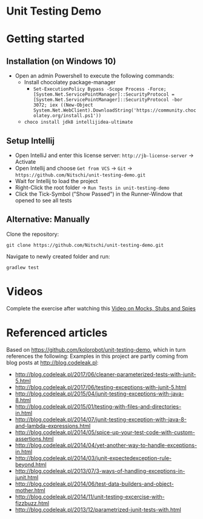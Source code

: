 Unit Testing Demo
=================

# Getting started

## Installation (on Windows 10)

- Open an admin Powershell to execute the following commands:
    - Install chocolatey package-manager
        - `Set-ExecutionPolicy Bypass -Scope Process -Force; [System.Net.ServicePointManager]::SecurityProtocol = [System.Net.ServicePointManager]::SecurityProtocol -bor 3072; iex ((New-Object System.Net.WebClient).DownloadString('https://community.chocolatey.org/install.ps1'))`
    - `choco install jdk8 intellijidea-ultimate`

## Setup Intellij

- Open IntelliJ and enter this license server: `http://jb-license-server` -> Activate
- Open Intellij and choose `Get from VCS` -> `Git` -> `https://github.com/Nitschi/unit-testing-demo.git`
- Wait for Intellij to load the project
- Right-Click the root folder -> `Run Tests in unit-testing-demo`
- Click the Tick-Symbol ("Show Passed") in the Runner-Window that opened to see all tests

## Alternative: Manually

Clone the repository:

`git clone https://github.com/Nitschi/unit-testing-demo.git`

Navigate to newly created folder and run:

`gradlew test`

# Videos

Complete the exercise after watching this [Video on Mocks, Stubs and Spies](https://youtu.be/tVCSKsMtXn0)

# Referenced articles

Based on https://github.com/kolorobot/unit-testing-demo, which in turn references the following:
Examples in this project are partly coming from blog posts at http://blog.codeleak.pl:

- http://blog.codeleak.pl/2017/06/cleaner-parameterized-tests-with-junit-5.html
- http://blog.codeleak.pl/2017/06/testing-exceptions-with-junit-5.html
- http://blog.codeleak.pl/2015/04/junit-testing-exceptions-with-java-8.html
- http://blog.codeleak.pl/2015/01/testing-with-files-and-directories-in.html
- http://blog.codeleak.pl/2014/07/junit-testing-exception-with-java-8-and-lambda-expressions.html
- http://blog.codeleak.pl/2014/05/spice-up-your-test-code-with-custom-assertions.html
- http://blog.codeleak.pl/2014/04/yet-another-way-to-handle-exceptions-in.html
- http://blog.codeleak.pl/2014/03/junit-expectedexception-rule-beyond.html
- http://blog.codeleak.pl/2013/07/3-ways-of-handling-exceptions-in-junit.html
- http://blog.codeleak.pl/2014/06/test-data-builders-and-object-mother.html
- http://blog.codeleak.pl/2014/11/unit-testing-excercise-with-fizzbuzz.html
- http://blog.codeleak.pl/2013/12/parametrized-junit-tests-with.html